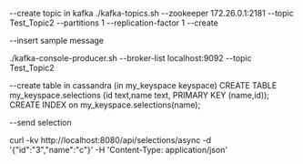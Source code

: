 
--create topic in kafka
./kafka-topics.sh --zookeeper 172.26.0.1:2181 --topic Test_Topic2 --partitions 1 --replication-factor 1 --create

--insert sample message 

./kafka-console-producer.sh --broker-list localhost:9092 --topic Test_Topic2


--create table in cassandra (in my_keyspace keyspace)
CREATE TABLE my_keyspace.selections (id text,name text, PRIMARY KEY (name,id));
CREATE INDEX on my_keyspace.selections(name);



--send selection 

curl -kv http://localhost:8080/api/selections/async -d '{"id":"3","name":"c"}' -H 'Content-Type: application/json'